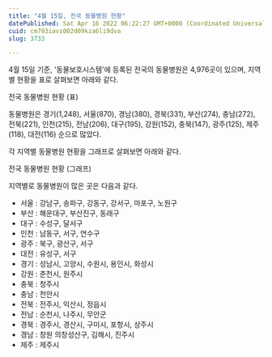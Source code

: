 ```yaml
---
title: "4월 15일, 전국 동물병원 현황"
datePublished: Sat Apr 16 2022 06:22:27 GMT+0000 (Coordinated Universal Time)
cuid: cm703iavs002d09kza6li9dva
slug: 3733

---
```



4월 15일 기준, '동물보호시스템'에 등록된 전국의 동물병원은 4,976곳이 있으며, 지역별 현황을 표로 살펴보면 아래와 같다.

전국 동물병원 현황 (표)

동물병원은 경기(1,248), 서울(870), 경남(380), 경북(331), 부산(274), 충남(272), 전북(221), 인천(215), 전남(206), 대구(195), 강원(152), 충북(147), 광주(125), 제주(118), 대전(116) 순으로 많았다.

각 지역별 동물병원 현황을 그래프로 살펴보면 아래와 같다.

전국 동물병원 현황 (그래프)

지역별로 동물병원이 많은 곳은 다음과 같다.

- 서울 : 강남구, 송파구, 강동구, 강서구, 마포구, 노원구
- 부산 : 해운대구, 부산진구, 동래구
- 대구 : 수성구, 달서구
- 인천 : 남동구, 서구, 연수구
- 광주 : 북구, 광산구, 서구
- 대전 : 유성구, 서구
- 경기 : 성남시, 고양시, 수원시, 용인시, 화성시
- 강원 : 춘천시, 원주시
- 충북 : 청주시
- 충남 : 천안시
- 전북 : 전주시, 익산시, 정읍시
- 전남 : 순천시, 나주시, 무안군
- 경북 : 경주시, 경산시, 구미시, 포항시, 상주시
- 경남 : 창원 의창성산구, 김해시, 진주시
- 제주 : 제주시